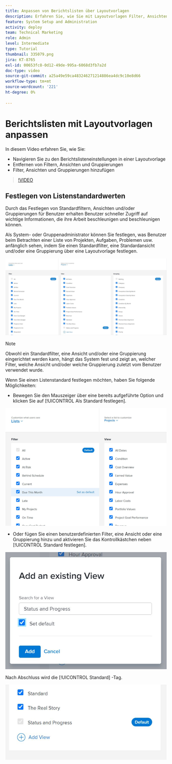 ```yaml
---
title: Anpassen von Berichtslisten über Layoutvorlagen
description: Erfahren Sie, wie Sie mit Layoutvorlagen Filter, Ansichten und Gruppen aus den Berichtslisten hinzufügen und entfernen können.
feature: System Setup and Administration
activity: deploy
team: Technical Marketing
role: Admin
level: Intermediate
type: Tutorial
thumbnail: 335079.png
jira: KT-8765
exl-id: 00653fc8-0d12-49de-995a-6068d3fb7a2d
doc-type: video
source-git-commit: a25a49e59ca483246271214886ea4dc9c10e8d66
workflow-type: tm+mt
source-wordcount: '221'
ht-degree: 0%

---
```


# Berichtslisten mit Layoutvorlagen anpassen

In diesem Video erfahren Sie, wie Sie:

* Navigieren Sie zu den Berichtslisteneinstellungen in einer Layoutvorlage
* Entfernen von Filtern, Ansichten und Gruppierungen
* Filter, Ansichten und Gruppierungen hinzufügen

>[!VIDEO](https://video.tv.adobe.com/v/335079/?quality=12&learn=on)

## Festlegen von Listenstandardwerten

Durch das Festlegen von Standardfiltern, Ansichten und/oder Gruppierungen für Benutzer erhalten Benutzer schneller Zugriff auf wichtige Informationen, die ihre Arbeit beschleunigen und beschleunigen können.

Als System- oder Gruppenadministrator können Sie festlegen, was Benutzer beim Betrachten einer Liste von Projekten, Aufgaben, Problemen usw. anfänglich sehen, indem Sie einen Standardfilter, eine Standardansicht und/oder eine Gruppierung über eine Layoutvorlage festlegen.

![Layout-Vorlage [!UICONTROL Listen] Fenster](assets/admin-fund-layout-template-default-lists-1-1.JPG)

>[!NOTE]
>
>Obwohl ein Standardfilter, eine Ansicht und/oder eine Gruppierung eingerichtet werden kann, hängt das System fest und zeigt an, welcher Filter, welche Ansicht und/oder welche Gruppierung zuletzt vom Benutzer verwendet wurde.


Wenn Sie einen Listenstandard festlegen möchten, haben Sie folgende Möglichkeiten:

* Bewegen Sie den Mauszeiger über eine bereits aufgeführte Option und klicken Sie auf [!UICONTROL Als Standard festlegen].

![Layout-Vorlage [!UICONTROL Listen] Fenster mit [!UICONTROL Als Standard festlegen] visible](assets/admin-fund-layout-template-default-lists-1-2.JPG)

* Oder fügen Sie einen benutzerdefinierten Filter, eine Ansicht oder eine Gruppierung hinzu und aktivieren Sie das Kontrollkästchen neben [!UICONTROL Standard festlegen].

![[!UICONTROL Hinzufügen einer vorhandenen Ansicht] Fenster](assets/admin-fund-layout-template-default-lists-1-3.JPG)

Nach Abschluss wird die [!UICONTROL Standard] -Tag.

![[!UICONTROL Standard] Tag neben Listenoption](assets/admin-fund-layout-template-default-lists-1-4.JPG)
